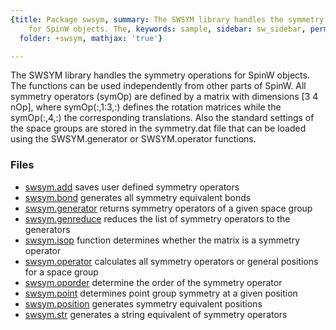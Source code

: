 ```yaml
---
{title: Package swsym, summary: The SWSYM library handles the symmetry operations
    for SpinW objects. The, keywords: sample, sidebar: sw_sidebar, permalink: swsym.html,
  folder: +swsym, mathjax: 'true'}

---
```

The SWSYM library handles the symmetry operations for SpinW objects. The
functions can be used independently from other parts of SpinW. All
symmetry operators (symOp) are defined by a matrix with dimensions [3 4
nOp], where symOp(:,1:3,:) defines the rotation matrices while the
symOp(:,4,:) the corresponding translations. Also the standard settings
of the space groups are stored in the symmetry.dat file that can be
loaded using the SWSYM.generator or SWSYM.operator functions.
 
### Files

* [swsym.add](/swsym_add) saves user defined symmetry operators
* [swsym.bond](/swsym_bond) generates all symmetry equivalent bonds
* [swsym.generator](/swsym_generator) returns symmetry operators of a given space group
* [swsym.genreduce](/swsym_genreduce) reduces the list of symmetry operators to the generators
* [swsym.isop](/swsym_isop) function determines whether the matrix is a symmetry operator
* [swsym.operator](/swsym_operator) calculates all symmetry operators or general positions for a space group
* [swsym.oporder](/swsym_oporder) determine the order of the symmetry operator
* [swsym.point](/swsym_point) determines point group symmetry at a given position
* [swsym.position](/swsym_position) generates symmetry equivalent positions
* [swsym.str](/swsym_str) generates a string equivalent of symmetry operators
